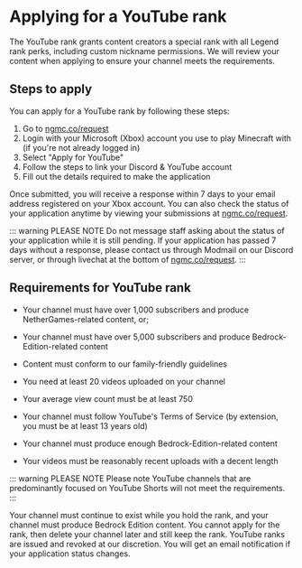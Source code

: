 # Applying for a YouTube rank

The YouTube rank grants content creators a special rank with all Legend rank perks, including custom nickname permissions. We will review your content when applying to ensure your channel meets the requirements.

## Steps to apply

You can apply for a YouTube rank by following these steps:

1. Go to [ngmc.co/request](https://ngmc.co/request)
2. Login with your Microsoft (Xbox) account you use to play Minecraft with (if you're not already logged in)
3. Select "Apply for YouTube"
4. Follow the steps to link your Discord & YouTube account
5. Fill out the details required to make the application

Once submitted, you will receive a response within 7 days to your email address registered on your Xbox account. You can also check the status of your application anytime by viewing your submissions at [ngmc.co/request](https://ngmc.co/request).

::: warning PLEASE NOTE
Do not message staff asking about the status of your application while it is still pending. If your application has passed 7 days without a response, please contact us through Modmail on our Discord server, or through livechat at the bottom of [ngmc.co/request](https://ngmc.co/request).
:::

## Requirements for YouTube rank

* Your channel must have over 1,000 subscribers and produce NetherGames-related content, or;
* Your channel must have over 5,000 subscribers and produce Bedrock-Edition-related content

* Content must conform to our family-friendly guidelines
* You need at least 20 videos uploaded on your channel
* Your average view count must be at least 750
* Your channel must follow YouTube's Terms of Service (by extension, you must be at least 13 years old)
* Your channel must produce enough Bedrock-Edition-related content
* Your videos must be reasonably recent uploads with a decent length

::: warning PLEASE NOTE
Please note YouTube channels that are predominantly focused on YouTube Shorts will not meet the requirements.
:::

Your channel must continue to exist while you hold the rank, and your channel must produce Bedrock Edition content. You cannot apply for the rank, then delete your channel later and still keep the rank. YouTube ranks are issued and revoked at our discretion. You will get an email notification if your application status changes.
